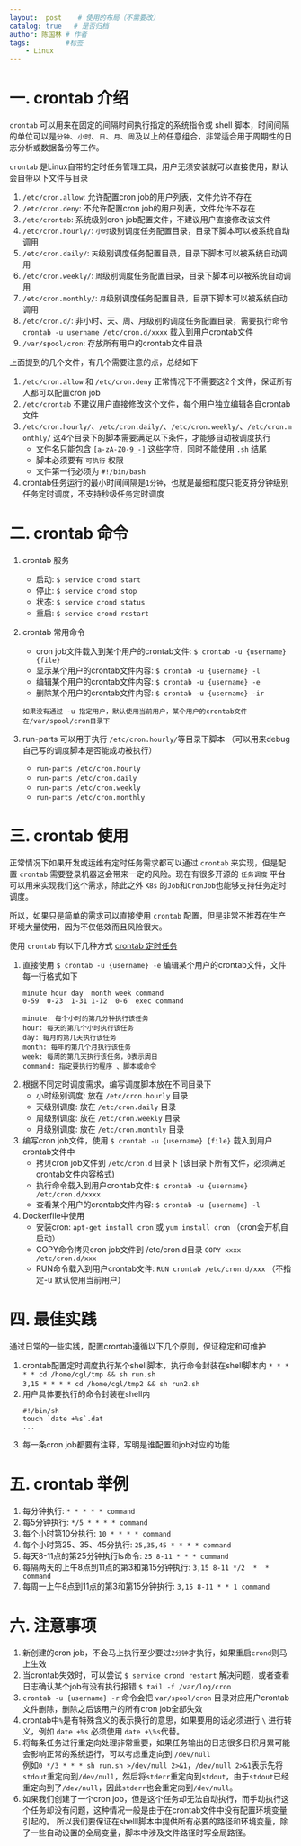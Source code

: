 ```yaml
---
layout:  post    # 使用的布局（不需要改）
catalog: true   # 是否归档
author: 陈国林 # 作者
tags:         #标签
    - Linux
---
```


# 一. crontab 介绍
`crontab` 可以用来在固定的间隔时间执行指定的系统指令或 shell 脚本，时间间隔的单位可以是`分钟`、`小时`、`日`、`月`、`周`及以上的任意组合，非常适合用于周期性的日志分析或数据备份等工作。

`crontab` 是Linux自带的定时任务管理工具，用户无须安装就可以直接使用，默认会自带以下文件与目录

1. `/etc/cron.allow`: 允许配置cron job的用户列表，文件允许不存在
2. `/etc/cron.deny`: 不允许配置cron job的用户列表，文件允许不存在
3. `/etc/crontab`: 系统级别cron job配置文件，不建议用户直接修改该文件
4. `/etc/cron.hourly/`: `小时`级别调度任务配置目录，目录下脚本可以被系统自动调用
5. `/etc/cron.daily/`: `天`级别调度任务配置目录，目录下脚本可以被系统自动调用
6. `/etc/cron.weekly/`: `周`级别调度任务配置目录，目录下脚本可以被系统自动调用
7. `/etc/cron.monthly/`: `月`级别调度任务配置目录，目录下脚本可以被系统自动调用
8. `/etc/cron.d/`: 非小时、天、周、月级别的调度任务配置目录，需要执行命令 `crontab -u username /etc/cron.d/xxxx` 载入到用户crontab文件
9. `/var/spool/cron`: 存放所有用户的crontab文件目录

上面提到的几个文件，有几个需要注意的点，总结如下
1. `/etc/cron.allow` 和 `/etc/cron.deny` 正常情况下不需要这2个文件，保证所有人都可以配置cron job
2. `/etc/crontab` 不建议用户直接修改这个文件，每个用户独立编辑各自crontab文件
3. `/etc/cron.hourly/`、`/etc/cron.daily/`、`/etc/cron.weekly/`、`/etc/cron.monthly/` 这4个目录下的脚本需要满足以下条件，才能够自动被调度执行
   + 文件名只能包含 `[a-zA-Z0-9_-]` 这些字符，同时不能使用 `.sh` 结尾
   + 脚本必须要有 `可执行` 权限
   + 文件第一行必须为 `#!/bin/bash`
4. crontab任务运行的最小时间间隔是`1分钟`，也就是最细粒度只能支持分钟级别任务定时调度，不支持秒级任务定时调度

# 二. crontab 命令
1. crontab 服务
   + 启动: `$ service crond start`
   + 停止: `$ service crond stop`
   + 状态: `$ service crond status`
   + 重启: `$ service crond restart`
2. crontab 常用命令
   + cron job文件载入到某个用户的crontab文件: `$ crontab -u {username} {file}` 
   + 显示某个用户的crontab文件内容: `$ crontab -u {username} -l`  
   + 编辑某个用户的crontab文件内容: `$ crontab -u {username} -e`  
   + 删除某个用户的crontab文件内容: `$ crontab -u {username} -ir`  
   
   `如果没有通过 -u 指定用户，默认使用当前用户，某个用户的crontab文件在/var/spool/cron目录下`
3. run-parts 可以用于执行 `/etc/cron.hourly/`等目录下脚本 （可以用来debug自己写的调度脚本是否能成功被执行）
   + `run-parts /etc/cron.hourly`
   + `run-parts /etc/cron.daily`
   + `run-parts /etc/cron.weekly`
   + `run-parts /etc/cron.monthly`

# 三. crontab 使用
正常情况下如果开发或运维有定时任务需求都可以通过 `crontab` 来实现，但是配置 `crontab` 需要登录机器这会带来一定的风险。现在有很多开源的 `任务调度` 平台可以用来实现我们这个需求，除此之外 `K8s` 的`Job`和`CronJob`也能够支持任务定时调度。

所以，如果只是简单的需求可以直接使用 `crontab` 配置，但是非常不推荐在生产环境大量使用，因为不仅低效而且风险很大。

使用 `crontab` 有以下几种方式  [crontab 定时任务](https://linuxtools-rst.readthedocs.io/zh_CN/latest/tool/crontab.html)

1. 直接使用 `$ crontab -u {username} -e` 编辑某个用户的crontab文件，文件每一行格式如下
   ```
   minute hour day  month week command
   0-59  0-23  1-31 1-12  0-6  exec command

   minute: 每个小时的第几分钟执行该任务
   hour: 每天的第几个小时执行该任务
   day: 每月的第几天执行该任务
   month: 每年的第几个月执行该任务
   week: 每周的第几天执行该任务，0表示周日
   command: 指定要执行的程序 、脚本或命令
   ```
2. 根据不同定时调度需求，编写调度脚本放在不同目录下
   + 小时级别调度: 放在 `/etc/cron.hourly` 目录
   + 天级别调度: 放在 `/etc/cron.daily` 目录
   + 周级别调度: 放在 `/etc/cron.weekly` 目录
   + 月级别调度: 放在 `/etc/cron.monthly` 目录
3. 编写cron job文件，使用 `$ crontab -u {username} {file}` 载入到用户crontab文件中
   + 拷贝cron job文件到 `/etc/cron.d` 目录下  (该目录下所有文件，必须满足crontab文件内容格式)
   + 执行命令载入到用户crontab文件: `$ crontab -u {username} /etc/cron.d/xxxx`
   + 查看某个用户的crontab文件内容: `$ crontab -u {username} -l`
4. Dockerfile中使用
   + 安装cron: `apt-get install cron` 或 `yum install cron`  （cron会开机自启动）
   + COPY命令拷贝cron job文件到 /etc/cron.d目录 `COPY xxxx /etc/cron.d/xxx`
   + RUN命令载入到用户crontab文件: `RUN crontab /etc/cron.d/xxx`   （不指定-u 默认使用当前用户）

# 四. 最佳实践
通过日常的一些实践，配置crontab遵循以下几个原则，保证稳定和可维护

1. crontab配置定时调度执行某个shell脚本，执行命令封装在shell脚本内
   `* * * * * cd /home/cgl/tmp && sh run.sh`  
   `3,15 * * * * cd /home/cgl/tmp2 && sh run2.sh`
2. 用户具体要执行的命令封装在shell内
   ```
   #!/bin/sh
   touch `date +%s`.dat
   ...
   ```
3. 每一条cron job都要有注释，写明是谁配置和job对应的功能
   
# 五. crontab 举例
1. 每分钟执行: `* * * * * command`
2. 每5分钟执行: `*/5 * * * * command`
3. 每个小时第10分执行: `10 * * * * command`
4. 每个小时第25、35、45分执行: `25,35,45 * * * * command`
5. 每天8-11点的第25分钟执行ls命令: `25 8-11 * * * command`
6. 每隔两天的上午8点到11点的第3和第15分钟执行: `3,15 8-11 */2  *  * command`
7. 每周一上午8点到11点的第3和第15分钟执行: `3,15 8-11 * * 1 command`

# 六. 注意事项
1. 新创建的cron job，不会马上执行至少要过`2分钟`才执行，如果重启`crond`则马上生效
2. 当crontab失效时，可以尝试 `$ service crond restart` 解决问题，或者查看日志确认某个job有没有执行报错 `$ tail -f /var/log/cron`
3. `crontab -u {username} -r` 命令会把 `var/spool/cron` 目录对应用户crontab文件删除，删除之后该用户的所有cron job全部失效
4. crontab中`%`是有特殊含义的表示换行的意思，如果要用的话必须进行 `\` 进行转义，例如 `date +%s` 必须使用 `date +\%s`代替。
5. 将每条任务进行重定向处理非常重要，如果任务输出的日志很多日积月累可能会影响正常的系统运行，可以考虑重定向到 `/dev/null`  
   例如`0 */3 * * * sh run.sh >/dev/null 2>&1`，`/dev/null 2>&1`表示先将`stdout`重定向到`/dev/null`，然后将`stderr`重定向到`stdout`，由于`stdout`已经重定向到了`/dev/null`，因此`stderr`也会重定向到`/dev/null`。
6. 如果我们创建了一个cron job，但是这个任务却无法自动执行，而手动执行这个任务却没有问题，这种情况一般是由于在crontab文件中没有配置环境变量引起的。
   所以我们要保证在shelll脚本中提供所有必要的路径和环境变量，除了一些自动设置的全局变量，脚本中涉及文件路径时写全局路径。
